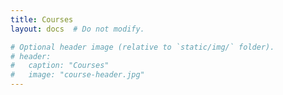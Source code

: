 ```yaml
---
title: Courses
layout: docs  # Do not modify.

# Optional header image (relative to `static/img/` folder).
# header:
#   caption: "Courses"
#   image: "course-header.jpg"
---
```

